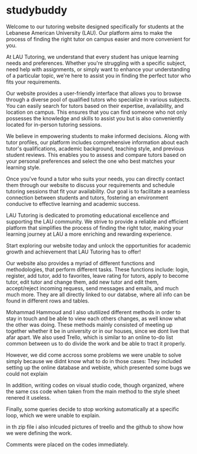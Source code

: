 # studybuddy
Welcome to our tutoring website designed specifically for students at the Lebanese American University (LAU). Our platform aims to make the process of finding the right tutor on campus easier and more convenient for you.

At LAU Tutoring, we understand that every student has unique learning needs and preferences. Whether you're struggling with a specific subject, need help with assignments, or simply want to enhance your understanding of a particular topic, we're here to assist you in finding the perfect tutor who fits your requirements.

Our website provides a user-friendly interface that allows you to browse through a diverse pool of qualified tutors who specialize in various subjects. You can easily search for tutors based on their expertise, availability, and location on campus. This ensures that you can find someone who not only possesses the knowledge and skills to assist you but is also conveniently located for in-person tutoring sessions.

We believe in empowering students to make informed decisions. Along with tutor profiles, our platform includes comprehensive information about each tutor's qualifications, academic background, teaching style, and previous student reviews. This enables you to assess and compare tutors based on your personal preferences and select the one who best matches your learning style.

Once you've found a tutor who suits your needs, you can directly contact them through our website to discuss your requirements and schedule tutoring sessions that fit your availability. Our goal is to facilitate a seamless connection between students and tutors, fostering an environment conducive to effective learning and academic success.

LAU Tutoring is dedicated to promoting educational excellence and supporting the LAU community. We strive to provide a reliable and efficient platform that simplifies the process of finding the right tutor, making your learning journey at LAU a more enriching and rewarding experience.

Start exploring our website today and unlock the opportunities for academic growth and achievement that LAU Tutoring has to offer!


Our website also provides a myriad of different functions and methodologies, that perform different tasks.
These functions include:
login, register, add tutor, add to favorites, leave rating for tutors, apply to become tutor, edit tutor and change them, add new tutor and edit them, accept/reject incoming requess, send messages and emails, and much much more.
They are all directly linked to our databse, where all info can be found in different rows and tables.

Mohammad Hammoud and I also ututilized different methods in order to stay in touch and be able to view each others changes, as well know what the other was doing.
These methods mainly consisted of meeting up together whether it be in university or in our houses, since we dont live that afar apart.
We also used Trello, which is similar to an online to-do list common between us to do divide the work and be able to tract it properly.

However, we did come accross some problems we were unable to solve simply because we didnt know what to do in those cases:
They included setting up the online database and webiste, which presented some bugs we could not explain

In addition, writing codes on visual studio code, though organized, where the same css code when taken from the main method to the style sheet renered it useless.

Finally, some queries decide to stop working automatically at a specific loop, which we were unable to explain.

in th zip file i also inlcuded pictures of treello and the github to show how we were defining the work.

Comments were placed on the codes immediately.
